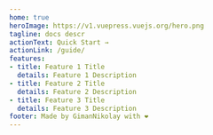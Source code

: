 ```yaml
---
home: true
heroImage: https://v1.vuepress.vuejs.org/hero.png
tagline: docs descr
actionText: Quick Start →
actionLink: /guide/
features:
- title: Feature 1 Title
  details: Feature 1 Description
- title: Feature 2 Title
  details: Feature 2 Description
- title: Feature 3 Title
  details: Feature 3 Description
footer: Made by GimanNikolay with ❤️
---
```

